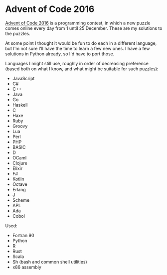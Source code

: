 # Advent of Code 2016

[Advent of Code 2016](http://adventofcode.com/2016) is a programming contest,
in which a new puzzle comes online every day from 1 until 25 December. These
are my solutions to the puzzles.

At some point I thought it would be fun to do each in a different
language, but I'm not sure I'll have the time to learn a few new
ones. I have a few solutions in Python already, so I'd have to
port those.

Languages I might still use, roughly in order of decreasing preference (based
both on what I know, and what might be suitable for such puzzles):

* JavaScript
* C#
* C++
* Java
* Go
* Haskell
* C
* Haxe
* Ruby
* Groovy
* Lua
* Perl
* PHP
* BASIC
* D
* OCaml
* Clojure
* Elixir
* F#
* Kotlin
* Octave
* Erlang
* J
* Scheme
* APL
* Ada
* Cobol

Used:

* Fortran 90
* Python
* R
* Rust
* Scala
* Sh (bash and common shell utilities)
* x86 assembly
